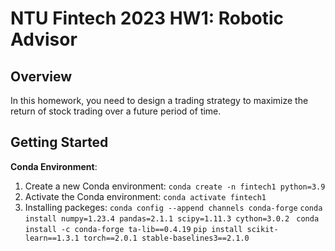 # NTU Fintech 2023 HW1: Robotic Advisor

## Overview
In this homework, you need to design a trading strategy to maximize the return of stock trading over a future period of time.

## Getting Started

**Conda Environment**: 
1. Create a new Conda environment: 
```conda create -n fintech1 python=3.9```
2. Activate the Conda environment:
``` conda activate fintech1 ```
3. Installing packeges:
``` conda config --append channels conda-forge ```
``` conda install numpy=1.23.4 pandas=2.1.1 scipy=1.11.3 cython=3.0.2 ```
``` conda install -c conda-forge ta-lib==0.4.19```
``` pip install scikit-learn==1.3.1 torch==2.0.1 stable-baselines3==2.1.0 ```